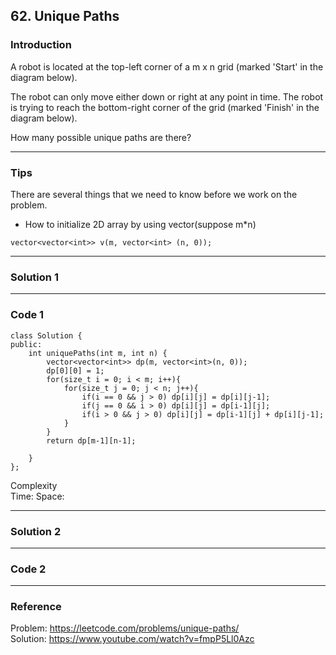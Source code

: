 ## 62. Unique Paths

### Introduction

A robot is located at the top-left corner of a m x n grid (marked 'Start' in the diagram below).

The robot can only move either down or right at any point in time. The robot is trying to reach the bottom-right corner of the grid (marked 'Finish' in the diagram below).

How many possible unique paths are there?

------
### Tips

There are several things that we need to know before we work on the problem.
* How to initialize 2D array by using vector(suppose m*n)
```
vector<vector<int>> v(m, vector<int> (n, 0));
```
------
### Solution 1


  
------
### Code 1

```
class Solution {
public:
    int uniquePaths(int m, int n) {
        vector<vector<int>> dp(m, vector<int>(n, 0));
        dp[0][0] = 1;
        for(size_t i = 0; i < m; i++){
            for(size_t j = 0; j < n; j++){
                if(i == 0 && j > 0) dp[i][j] = dp[i][j-1];
                if(j == 0 && i > 0) dp[i][j] = dp[i-1][j];
                if(i > 0 && j > 0) dp[i][j] = dp[i-1][j] + dp[i][j-1];
            }
        }
        return dp[m-1][n-1];
        
    }
};

```
Complexity  
Time:
Space:

------
### Solution 2


  
------
### Code 2



------
### Reference
Problem: https://leetcode.com/problems/unique-paths/  
Solution: https://www.youtube.com/watch?v=fmpP5Ll0Azc
